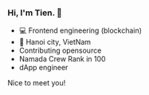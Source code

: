 
### Hi, I'm Tien. 👋

- 💻 Frontend engineering (blockchain) 
- 🏡 Hanoi city, VietNam
- Contributing opensource
- Namada Crew Rank in 100
- dApp engineer
  

Nice to meet you!
